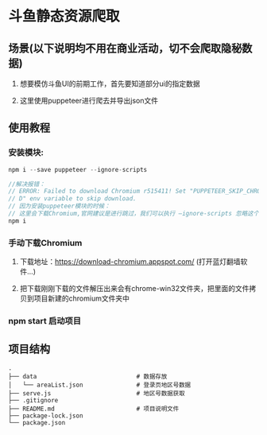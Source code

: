 # 斗鱼静态资源爬取

## 场景(以下说明均不用在商业活动，切不会爬取隐秘数据)

1. 想要模仿斗鱼UI的前期工作，首先要知道部分ui的指定数据

1. 这里使用puppeteer进行爬去并导出json文件

## 使用教程

### 安装模块:

```js
npm i --save puppeteer --ignore-scripts

//解决报错：
// ERROR: Failed to download Chromium r515411! Set "PUPPETEER_SKIP_CHROMIUM_DOWNLOA
// D" env variable to skip download.
// 因为安装puppeteer模块的时候：
// 这里会下载Chromium,官网建议是进行跳过，我们可以执行 —ignore-scripts 忽略这个js执行。
npm i

```

### 手动下载Chromium

1. 下载地址：https://download-chromium.appspot.com/ (打开蓝灯翻墙软件...)

1. 把下载刚刚下载的文件解压出来会有chrome-win32文件夹，把里面的文件拷贝到项目新建的chromium文件夹中

### npm start 启动项目

## 项目结构
```
.
├── data                            # 数据存放
│   └── areaList.json               # 登录页地区号数据
├── serve.js                        # 地区号数据获取
├── .gitignore
├── README.md                       # 项目说明文件
├── package-lock.json
└── package.json

```